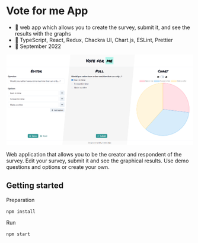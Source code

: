 # Vote for me App
   - :mega: web app which allows you to create the survey, submit it, and see the results with the graphs
   - :wrench: TypeScript, React, Redux, Chackra UI, Chart.js, ESLint, Prettier
   - :date: September 2022
   
<p align="center">
    <img width="800px" src="https://raw.githubusercontent.com/wroclawianka/vote-for-me/main/assets/vote-for-me-demo.png"/>
 </p>

Web application that allows you to be the creator and respondent of the survey. Edit your survey, submit it and see the graphical results. Use demo questions and options or create your own. 

## Getting started

Preparation
```
npm install
```

Run
```
npm start
```